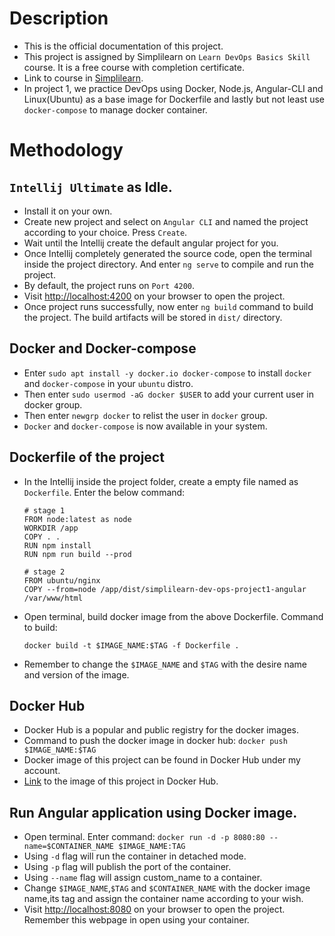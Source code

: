 # Description
- This is the official documentation of this project.
- This project is assigned by Simplilearn on `Learn DevOps Basics Skill` course. It is a free course with completion certificate.
- Link to course in [Simplilearn](https://www.simplilearn.com/learn-devops-basics-skillup).
- In project 1, we practice DevOps using Docker, Node.js, Angular-CLI and Linux(Ubuntu) as a base image for Dockerfile and lastly but not least use `docker-compose` to manage docker container.

# Methodology
## `Intellij Ultimate` as Idle.
   - Install it on your own.
   - Create new project and select on `Angular CLI` and named the project according to your choice. Press `Create`.
   - Wait until the Intellij create the default angular project for you.
   - Once Intellij completely generated the source code, open the terminal inside the project directory. And enter `ng serve` to compile and run the project.
   - By default, the project runs on `Port 4200`. 
   - Visit [http://localhost:4200](http://localhost:4200) on your browser to open the project.
   - Once project runs successfully, now enter `ng build` command to build the project. The build artifacts will be stored in `dist/` directory.


## Docker and Docker-compose
  - Enter `sudo apt install -y docker.io docker-compose` to install `docker` and `docker-compose` in your `ubuntu` distro.
  - Then enter `sudo usermod -aG docker $USER` to add your current user in docker group.
  - Then enter `newgrp docker` to relist the user in `docker` group.
  - `Docker` and `docker-compose` is now available in your system.

## Dockerfile of the project
  - In the Intellij inside the project folder, create a empty file named as `Dockerfile`. Enter the below command:
    ````
    # stage 1
    FROM node:latest as node
    WORKDIR /app
    COPY . .
    RUN npm install
    RUN npm run build --prod
    
    # stage 2
    FROM ubuntu/nginx
    COPY --from=node /app/dist/simplilearn-dev-ops-project1-angular /var/www/html
    ````
  - Open terminal, build docker image from the above Dockerfile. Command to build: 
    ````
    docker build -t $IMAGE_NAME:$TAG -f Dockerfile .
    ````
  - Remember to change the `$IMAGE_NAME` and `$TAG` with the desire name and version of the image.

## Docker Hub
- Docker Hub is a popular and public registry for the docker images.
- Command to push the docker image in docker hub: 
  `docker push $IMAGE_NAME:$TAG`
- Docker image of this project can be found in Docker Hub under my account.
- [Link](https://hub.docker.com/repository/docker/thespiritman/simplilearn-devops-project1-angular) to the image of this project in Docker Hub. 

## Run Angular application using Docker image.
- Open terminal. Enter command:
  `docker run -d -p 8080:80 --name=$CONTAINER_NAME $IMAGE_NAME:TAG`
- Using `-d` flag will run the container in detached mode.
- Using `-p` flag will publish the port of the container.
- Using `--name` flag will assign custom_name to a container.
- Change `$IMAGE_NAME`,`$TAG` and `$CONTAINER_NAME` with the docker image name,its tag and assign the container name according to your wish.
- Visit [http://localhost:8080](http://localhost:8080) on your browser to open the project. Remember this webpage in open using your container.

